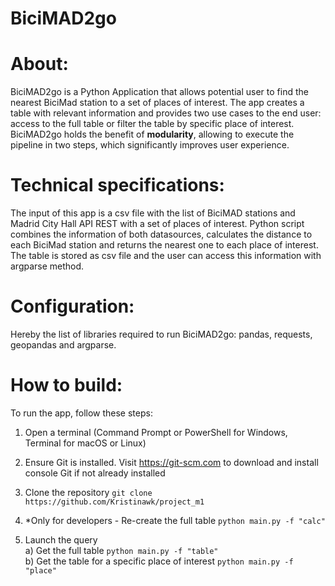# BiciMAD2go

# About:
BiciMAD2go is a Python Application that allows potential user to find the nearest BiciMad station to a set of places of interest. The app creates a table with relevant information and provides two use cases to the end user: access to the full table or filter the table by specific place of interest.
BiciMAD2go holds the benefit of **modularity**, allowing to execute the pipeline in two steps, which significantly improves user experience.

# Technical specifications:
The input of this app is a csv file with the list of BiciMAD stations and Madrid City Hall API REST with a set of places of interest. Python script combines the information of both datasources, calculates the distance to each BiciMad station and returns the nearest one to each place of interest. The table is stored as csv file and the user can access this information with argparse method.

# Configuration:
Hereby the list of libraries required to run BiciMAD2go: pandas, requests, geopandas and argparse.

# How to build:
To run the app, follow these steps:

1. Open a terminal (Command Prompt or PowerShell for Windows, Terminal for macOS or Linux)

2. Ensure Git is installed. Visit https://git-scm.com to download and install console Git if not already installed

3. Clone the repository `git clone https://github.com/Kristinawk/project_m1`  

4. *Only for developers - Re-create the full table `python main.py -f "calc"`

5. Launch the query  
   a) Get the full table `python main.py -f "table"`  
   b) Get the table for a specific place of interest `python main.py -f "place"`  